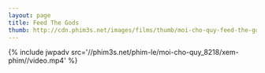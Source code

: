 ```yaml
---
layout: page
title: Feed The Gods
thumb: http://cdn.phim3s.net/images/films/thumb/moi-cho-quy-feed-the-gods-2014.jpg
---
```

{% include jwpadv src='//phim3s.net/phim-le/moi-cho-quy_8218/xem-phim//video.mp4' %}